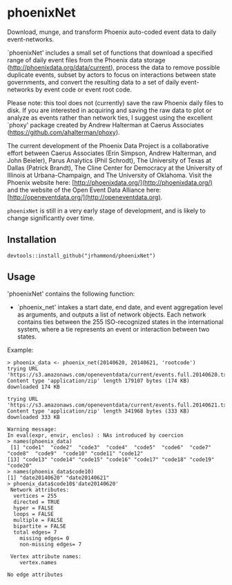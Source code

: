 phoenixNet
=====

Download, munge, and transform Phoenix auto-coded event data to daily event-networks.

`phoenixNet' includes a small set of functions that download a specified range of daily
event files from the Phoenix data storage (http://phoenixdata.org/data/current), 
process the data to remove possible duplicate events, subset by actors to focus on
interactions between state governments, and convert the resulting data to a set of daily 
event-networks by event code or event root code.

Please note: this tool does not (currently) save the raw Phoenix daily files to disk.
If you are interested in acquiring and saving the raw data to plot or analyze as 
events rather than network ties, I suggest using the excellent `phoxy' package created
by Andrew Halterman at Caerus Associates (https://github.com/ahalterman/phoxy).

The current development of the Phoenix Data Project is a collaborative effort between 
Caerus Associates (Erin Simpson, Andrew Halterman, and John Beieler), Parus Analytics 
(Phil Schrodt), The University of Texas at Dallas (Patrick Brandt), The Cline Center 
for Democracy at the University of Illinois at Urbana-Champaign, and The University 
of Oklahoma. Visit the Phoenix website here: [http://phoenixdata.org/](http://phoenixdata.org/)
and the website of the Open Event Data Alliance here: [http://openeventdata.org/](http://openeventdata.org).

`phoenixNet` is still in a very early stage of development, and is likely to change
significantly over time.

Installation
------------
`devtools::install_github("jrhammond/phoenixNet")`

Usage
-----

'phoenixNet' contains the following function:

* `phoenix_net' intakes a start date, end date, and event aggregation level
  as arguments, and outputs a list of network objects. Each network contains
  ties between the 255 ISO-recognized states in the international system,
  where a tie represents an event or interaction between two states.
  
Example:

```
> phoenix_data <- phoenix_net(20140620, 20140621, 'rootcode')
trying URL 'https://s3.amazonaws.com/openeventdata/current/events.full.20140620.txt.zip'
Content type 'application/zip' length 179107 bytes (174 KB)
downloaded 174 KB

trying URL 'https://s3.amazonaws.com/openeventdata/current/events.full.20140621.txt.zip'
Content type 'application/zip' length 341968 bytes (333 KB)
downloaded 333 KB

Warning message:
In eval(expr, envir, enclos) : NAs introduced by coercion
> names(phoenix_data)
 [1] "code1"  "code2"  "code3"  "code4"  "code5"  "code6"  "code7"  "code8"  "code9"  "code10" "code11" "code12"
[13] "code13" "code14" "code15" "code16" "code17" "code18" "code19" "code20"
> names(phoenix_data$code10)
[1] "date20140620" "date20140621"
> phoenix_data$code10$'date20140620'
 Network attributes:
  vertices = 255 
  directed = TRUE 
  hyper = FALSE 
  loops = FALSE 
  multiple = FALSE 
  bipartite = FALSE 
  total edges= 7 
    missing edges= 0 
    non-missing edges= 7 

 Vertex attribute names: 
    vertex.names 

No edge attributes